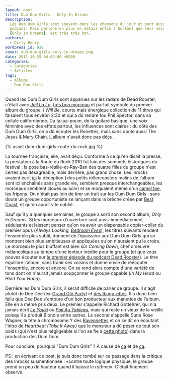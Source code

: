 ```yaml
---
layout: post
title: Dum Dum Girls - Only In Dreams
description:
  Les Dum Dum Girls sont souvent dans les chansons du jour et sont aussi sur le
  podcast. Mais parlons-en plus en détail enfin ! Surtout que leur second album,
  {Only In Dreams}, est très très bon.
authors:
  - Dirty Henry
wordpress_id: 936
cover: dum-dum-girls-only-in-dreams.png
date: 2011-10-25 04:07:00 +0200
categories:
  - Catégories
  - Artistes
tags:
  - Albums
  - Dum Dum Girls
---
```


Quand les Dum Dum Girls sont apparues sur les radars de Dead Rooster, c'était
avec [_Jail La La_](588), [très bon morceau](750) et parfait symbole du premier
album du groupe, _I Will Be_, courte mais énergique collection de 11 titres qui
faisaient tous environ 2:30 et qui a dû rendre fou Phil Spector, dans sa cellule
californienne. Du ta-pa-poum, de la guitare basique, une voix féminine avec des
effets partout, les influences sont claires : du côté des Dum Dum Girls, on a dû
écouter les Ronettes, mais sans doute aussi The Jesus & Mary Chain. L'album
n'avait donc pas déçu.

{% asset dum-dum-girls-route-du-rock.jpg %}

La tournée française, elle, avait déçu. Conforme à ce qu'en disait la presse, la
prestation à la Route du Rock 2010 fut loin des sommets historiques du festival
: la pose bas-résille-et-Ray-Ban des quatre filles du groupe n'est certes pas
désagréable, mais derrière, pas grand chose. Les Inrocks avaient écrit
[ici](http://www.lesinrocks.com/musique/musique-article/t/49359/date/2010-08-16/article/on-y-est-la-route-du-rock-jour-3/)
la déception («les petits rollercoasters malins de l’album sont ici enchaînés
sans grande vie, semblent presque interchangeables, les morceaux semblent cloués
au sol») et se moquaient même d'un
[camel toe](http://fr.wikipedia.org/wiki/Cameltoe), les fripons. On n'était pas
loin de tirer un trait sur les Dum Dum Girls : sans doute un groupe opportuniste
se lançant dans la brèche créée par [Best Coast](657), et qu'on aurait vite
oublié.

<img491>

Sauf qu'il y a quelques semaines, le groupe a sorti son second album, _Only In
Dreams_. Si les morceaux d'ouverture sont aussi immédiatement séduisants et
laissent penser qu'on va avoir un dispensable copier-coller du premier opus
(_Always Looking_, [_Bedroom Eyes_](918)), les titres suivants rendent
l'ensemble plus subtil, donnent de l'épaisseur aux Dum Dum Girls qui se montrent
bien plus ambitieuses et appliquées qu'on n'auraient pu le croire. Le morceau le
plus bluffant est bien sûr _Coming Down_, chef d'oeuvre mélancolique au tempo
d'une lenteur inédite pour le groupe (et que vous pouvez écouter sur
[le premier épisode du podcast Dead Rooster](924)). Le titre équilibre l'album,
sans trahir ses voisins et donne envie de réécouter l'ensemble, encore et
encore. On se rend alors compte d'une variété de tons dont on n'aurait jamais
soupçonner le groupe capable (_In My Head_ ou _Hold Your Hand_).

<img492>

Derrière les Dum Dum Girls, il serait difficile de parler de groupe. Il s'agit
plutôt de Dee Dee
(ex-[Grand Ole Party](http://www.youtube.com/watch?v=Xziod5qt03k)) et
[des Ringo-ettes](277). Il a donc bien fallu que Dee Dee s'entoure d'un bon
producteur aux manettes de l'album. Elle en a même pris deux. Le premier
s'appelle Richard Gottehrer, qui n'a jamais écrit
[_Le Youki_](http://www.youtube.com/watch?v=Wx7vKvQ4axQ) ou
[_Poil Au Tableau_](http://youtu.be/SghaF3fcflE), mais qui reste un vieux de la
vieille puisqu'il a produit Blondie entre autres. Le second s'appelle Sune Rose
Wagner, la tête à chromosome Y des [Raveonettes](mot209) et on se dit en
écoutant l'intro de _Heartbeat (Take It Away)_ que le monsieur a dû peser de
tout son poids (qui n'est plus négligeable si l'on se fie à
[cette photo](http://en.wikipedia.org/wiki/File:Sune_Rose_Wagner_-_The_Raveonettes_-_Roskilde_Festival_2011.jpg))
dans la production des Dum Dum.

Pour conclure, pourquoi "Dum Dum Girls" ? À cause de
[ça](<http://en.wikipedia.org/wiki/Dum-Dum_(album)>) et de
[ça](http://youtu.be/-ioRWlG9PBQ).

PS : en écrivant ce post, je suis donc tombé sur ce passage dans la critique des
Inrocks susmentionnée : «contre toute logique physique, le groupe prend un peu
de hauteur quand il baisse le rythme». C'était finement observé.
